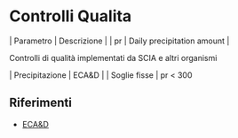 # Controlli Qualita

| Parametro | Descrizione |
| pr | Daily precipitation amount |

Controlli di qualità implementati da SCIA e altri organismi

| Precipitazione | ECA&D |
| Soglie fisse | pr < 300


## Riferimenti

- [ECA&D](https://www.ecad.eu/documents/atbd.pdf)


